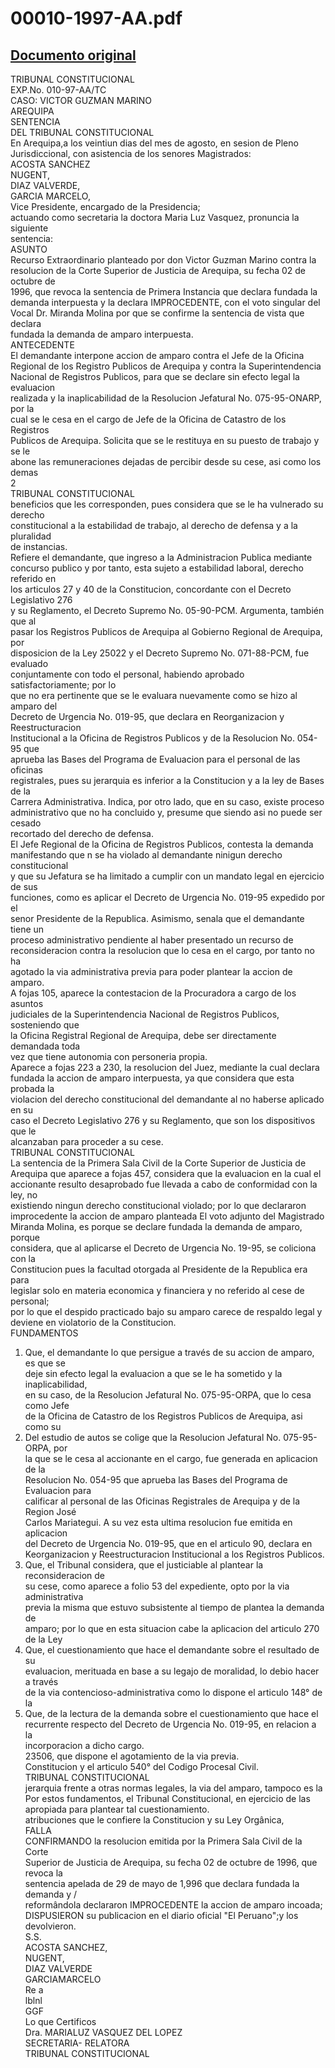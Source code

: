 
00010-1997-AA.pdf
=================
  
[Documento original](https://tc.gob.pe/jurisprudencia/1997/00010-1997-AA.pdf)  
---  
TRIBUNAL CONSTITUCIONAL  
EXP.No. 010-97-AA/TC  
CASO: VICTOR GUZMAN MARINO  
AREQUIPA  
SENTENCIA  
DEL TRIBUNAL CONSTITUCIONAL  
En Arequipa,a los veintiun dias del mes de agosto, en sesion de Pleno  
Jurisdiccional, con asistencia de los senores Magistrados:  
ACOSTA SANCHEZ  
NUGENT,  
DIAZ VALVERDE,  
GARCIA MARCELO,  
Vice Presidente, encargado de la Presidencia;  
actuando como secretaria la doctora Maria Luz Vasquez, pronuncia la siguiente  
sentencia:  
ASUNTO  
Recurso Extraordinario planteado por don Victor Guzman Marino contra la  
resolucion de la Corte Superior de Justicia de Arequipa, su fecha 02 de octubre de  
1996, que revoca la sentencia de Primera Instancia que declara fundada la  
demanda interpuesta y la declara IMPROCEDENTE, con el voto singular del  
Vocal Dr. Miranda Molina por que se confirme la sentencia de vista que declara  
fundada la demanda de amparo interpuesta.  
ANTECEDENTE  
El demandante interpone accion de amparo contra el Jefe de la Oficina  
Regional de los Registro Publicos de Arequipa y contra la Superintendencia  
Nacional de Registros Publicos, para que se declare sin efecto legal la evaluacion  
realizada y la inaplicabilidad de la Resolucion Jefatural No. 075-95-ONARP, por la  
cual se le cesa en el cargo de Jefe de la Oficina de Catastro de los Registros  
Publicos de Arequipa. Solicita que se le restituya en su puesto de trabajo y se le  
abone las remuneraciones dejadas de percibir desde su cese, asi como los demas  
2  
TRIBUNAL CONSTITUCIONAL  
beneficios que les corresponden, pues considera que se le ha vulnerado su derecho  
constitucional a la estabilidad de trabajo, al derecho de defensa y a la pluralidad  
de instancias.  
Refiere el demandante, que ingreso a la Administracion Publica mediante  
concurso publico y por tanto, esta sujeto a estabilidad laboral, derecho referido en  
los articulos 27 y 40 de la Constitucion, concordante con el Decreto Legislativo 276  
y su Reglamento, el Decreto Supremo No. 05-90-PCM. Argumenta, también que al  
pasar los Registros Publicos de Arequipa al Gobierno Regional de Arequipa, por  
disposicion de la Ley 25022 y el Decreto Supremo No. 071-88-PCM, fue evaluado  
conjuntamente con todo el personal, habiendo aprobado satisfactoriamente; por lo  
que no era pertinente que se le evaluara nuevamente como se hizo al amparo del  
Decreto de Urgencia No. 019-95, que declara en Reorganizacion y Reestructuracion  
Institucional a la Oficina de Registros Publicos y de la Resolucion No. 054-95 que  
aprueba las Bases del Programa de Evaluacion para el personal de las oficinas  
registrales, pues su jerarquia es inferior a la Constitucion y a la ley de Bases de la  
Carrera Administrativa. Indica, por otro lado, que en su caso, existe proceso  
administrativo que no ha concluido y, presume que siendo asi no puede ser cesado  
recortado del derecho de defensa.  
El Jefe Regional de la Oficina de Registros Publicos, contesta la demanda  
manifestando que n se ha violado al demandante ninigun derecho constitucional  
y que su Jefatura se ha limitado a cumplir con un mandato legal en ejercicio de sus  
funciones, como es aplicar el Decreto de Urgencia No. 019-95 expedido por el  
senor Presidente de la Republica. Asimismo, senala que el demandante tiene un  
proceso administrativo pendiente al haber presentado un recurso de  
reconsideracion contra la resolucion que lo cesa en el cargo, por tanto no ha  
agotado la via administrativa previa para poder plantear la accion de amparo.  
A fojas 105, aparece la contestacion de la Procuradora a cargo de los asuntos  
judiciales de la Superintendencia Nacional de Registros Publicos, sosteniendo que  
la Oficina Registral Regional de Arequipa, debe ser directamente demandada toda  
vez que tiene autonomia con personeria propia.  
Aparece a fojas 223 a 230, la resolucion del Juez, mediante la cual declara  
fundada la accion de amparo interpuesta, ya que considera que esta probada la  
violacion del derecho constitucional del demandante al no haberse aplicado en su  
caso el Decreto Legislativo 276 y su Reglamento, que son los dispositivos que le  
alcanzaban para proceder a su cese.  
TRIBUNAL CONSTITUCIONAL  
La sentencia de la Primera Sala Civil de la Corte Superior de Justicia de  
Arequipa que aparece a fojas 457, considera que la evaluacion en la cual el  
accionante resulto desaprobado fue llevada a cabo de conformidad con la ley, no  
existiendo ningun derecho constitucional violado; por lo que declararon  
improcedente la accion de amparo planteada  El voto adjunto del Magistrado  
Miranda Molina, es porque se declare fundada la demanda de amparo, porque  
considera, que al aplicarse el Decreto de Urgencia No. 19-95, se coliciona con la  
Constitucion pues la facultad otorgada al Presidente de la Republica era para  
legislar solo en materia economica y financiera y no referido al cese de personal;  
por lo que el despido practicado bajo su amparo carece de respaldo legal y  
deviene en violatorio de la Constitucion.  
FUNDAMENTOS  
1. Que, el demandante lo que persigue a través de su accion de amparo, es que se  
deje sin efecto legal la evaluacion a que se le ha sometido y la inaplicabilidad,  
en su caso, de la Resolucion Jefatural No. 075-95-ORPA, que lo cesa como Jefe  
de la Oficina de Catastro de los Registros Publicos de Arequipa, asi como su  
2. Del estudio de autos se colige que la Resolucion Jefatural No. 075-95-ORPA, por  
la que se le cesa al accionante en el cargo, fue generada en aplicacion de la  
Resolucion No. 054-95 que aprueba las Bases del Programa de Evaluacion para  
calificar al personal de las Oficinas Registrales de Arequipa y de la Region José  
Carlos Mariategui. A su vez esta ultima resolucion fue emitida en aplicacion  
del Decreto de Urgencia No. 019-95, que en el articulo 90, declara en  
Keorganizacion y Reestructuracion Institucional a los Registros Publicos.  
3. Que, el Tribunal considera, que el justiciable al plantear la reconsideracion de  
su cese, como aparece a folio 53 del expediente, opto por la via administrativa  
previa la misma que estuvo subsistente al tiempo de plantea la demanda de  
amparo; por lo que en esta situacion cabe la aplicacion del articulo 270 de la Ley  
4. Que, el cuestionamiento que hace el demandante sobre el resultado de su  
evaluacion, merituada en base a su legajo de moralidad, lo debio hacer a través  
de la via contencioso-administrativa como lo dispone el articulo 148° de la  
5. Que, de la lectura de la demanda sobre el cuestionamiento que hace el  
recurrente respecto del Decreto de Urgencia No. 019-95, en relacion a la  
incorporacion a dicho cargo.  
23506, que dispone el agotamiento de la via previa.  
Constitucion y el articulo 540° del Codigo Procesal Civil.  
TRIBUNAL CONSTITUCIONAL  
jerarquia frente a otras normas legales, la via del amparo, tampoco es la  
Por estos fundamentos, el Tribunal Constitucional, en ejercicio de las  
apropiada para plantear tal cuestionamiento.  
atribuciones que le confiere la Constitucion y su Ley Orgânica,  
FALLA  
CONFIRMANDO la resolucion emitida por la Primera Sala Civil de la Corte  
Superior de Justicia de Arequipa, su fecha 02 de octubre de 1996, que revoca la  
sentencia apelada de 29 de mayo de 1,996 que declara fundada la demanda y /  
reformândola declararon IMPROCEDENTE la accion de amparo incoada;  
DISPUSIERON su publicacion en el diario oficial "El Peruano";y los devolvieron.  
S.S.  
ACOSTA SANCHEZ,  
NUGENT,  
DIAZ VALVERDE  
GARCIAMARCELO  
Re a  
lblnl  
GGF  
Lo que Certificos  
Dra. MARIALUZ VASQUEZ DEL LOPEZ  
SECRETARIA- RELATORA  
TRIBUNAL CONSTITUCIONAL